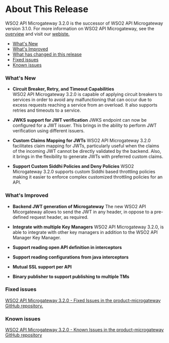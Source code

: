 # About This Release

WSO2 API Microgateway 3.2.0 is the successor of WSO2 API Microgateway version 3.1.0. For more information on WSO2 API Microgateway, see the [overview]({{base_path}}/getting-started/overview/) and visit our [webiste.](https://wso2.com/api-management/api-microgateway/)

-   [What's New](#whats-new)
-   [What's Improved](#whats-improved)
-   [What has changed in this release](#what-has-changed-in-this-release)
-   [Fixed issues](#fixed-issues)
-   [Known issues](#known-issues)

### What's New

-  **Circuit Breaker, Retry, and Timeout Capabilities**   
   WSO2 API Microgateway 3.2.0 is capable of applying circuit breakers to services in order to avoid any malfunctioning that can occur due to excess requests reaching a service from an overload. It also supports retries and timeouts to a service.

- **JWKS support for JWT verification**
  JWKS endpoint can now be configured for a JWT issuer. This brings in the ability to perform JWT verification using different issuers.

- **Custom Claims Mapping for JWTs**
 WSO2 API Microgateway 3.2.0 facilitates claim mapping for JWTs, particularly useful when the claims of the incoming JWT cannot be directly validated by the backend. Also, it brings in the flexibility to generate JWTs with preferred custom claims.
 
- **Support Custom Siddhi Policies and Deny Policies**
  WSO2 Microgateway 3.2.0 supports custom Siddhi based throttling policies making it easier to enforce complex customized throttling policies for an API.


### What's Improved

- **Backend JWT generation of Microgateway**
   The new WSO2 API Micorgateway allows to send the JWT in any header, in oppose to a pre-defined request header, as required.

- **Integrate with multiple Key Managers**
   WSO2 API Microgateway 3.2.0,  is able to integrate with other key managers in addition to the WSO2 API Manager Key Manager.
   
- **Support reading open API definition in interceptors**
   
- **Support reading configurations from java interceptors**

- **Mutual SSL support per API**

- **Binary publisher to support publishing to multiple TMs** 


### Fixed issues

[WSO2 API Microgateway 3.2.0 - Fixed Issues in the product-microgateway GitHub repository.](https://github.com/wso2/product-microgateway/issues?q=is%3Aissue+project%3Awso2%2Fproduct-microgateway%2F9+is%3Aclosed+label%3AType%2FBug+)

### Known issues

[WSO2 API Microgateway 3.2.0 - Known Issues in the product-microgateway GitHub repository](https://github.com/wso2/product-microgateway/issues?utf8=%E2%9C%93&q=is%3Aopen+is%3Aissue)
